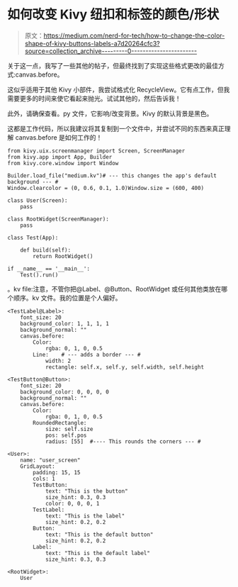 # 如何改变 Kivy 纽扣和标签的颜色/形状

> 原文：<https://medium.com/nerd-for-tech/how-to-change-the-color-shape-of-kivy-buttons-labels-a7d20264cfc3?source=collection_archive---------0----------------------->

关于这一点，我写了一些其他的帖子，但最终找到了实现这些格式更改的最佳方式:canvas.before。

这似乎适用于其他 Kivy 小部件，我尝试格式化 RecycleView。它有点工作，但我需要更多的时间来使它看起来抛光。试试其他的，然后告诉我！

此外，请确保查看。py 文件，它影响/改变背景。Kivy 的默认背景是黑色。

这都是工作代码，所以我建议将其复制到一个文件中，并尝试不同的东西来真正理解 canvas.before 是如何工作的！

```
from kivy.uix.screenmanager import Screen, ScreenManager
from kivy.app import App, Builder
from kivy.core.window import Window

Builder.load_file("medium.kv")# --- this changes the app's default background --- #
Window.clearcolor = (0, 0.6, 0.1, 1.0)Window.size = (600, 400)

class User(Screen):
    pass

class RootWidget(ScreenManager):
    pass

class Test(App):

    def build(self):
        return RootWidget()

if __name__ == '__main__':
    Test().run()
```

。kv file:注意，不管你把@Label、@Button、RootWidget 或任何其他类放在哪个顺序。kv 文件。我的位置是个人偏好。

```
<TestLabel@Label>:
    font_size: 20
    background_color: 1, 1, 1, 1
    background_normal: ""
    canvas.before:
        Color:
            rgba: 0, 1, 0, 0.5
        Line:    # --- adds a border --- #
            width: 2
            rectangle: self.x, self.y, self.width, self.height

<TestButton@Button>:
    font_size: 20
    background_color: 0, 0, 0, 0
    background_normal: ""
    canvas.before:
        Color:
            rgba: 0, 1, 0, 0.5
        RoundedRectangle:
            size: self.size
            pos: self.pos
            radius: [55]  #---- This rounds the corners --- #

<User>:
    name: "user_screen"
    GridLayout:
        padding: 15, 15
        cols: 1
        TestButton:
            text: "This is the button"
            size_hint: 0.3, 0.3
            color: 0, 0, 0, 1
        TestLabel:
            text: "This is the label"
            size_hint: 0.2, 0.2
        Button:
            text: "This is the default button"
            size_hint: 0.2, 0.2
        Label:
            text: "This is the default label"
            size_hint: 0.3, 0.3

<RootWidget>:
    User
```